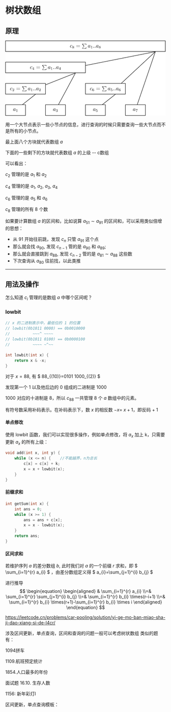 # 树状数组



## 原理

![img](assets/fenwick.svg)

用一个大节点表示一些小节点的信息，进行查询的时候只需要查询一些大节点而不是所有的小节点。



最上面八个方块就代表数组 $a$

下面的一些剩下的方块就代表数组 $a$ 的上级 -- c数组

可以看出：

$c_2$ 管理的是 $a_1$ 和 $a_2$

$c_4$ 管理的是 $a_1$, $a_2$, $a_3$, $a_4$

$c_6$ 管理的是 $a_5$ 和 $a_6$

$c_8$ 管理的所有 8 个数



如果要计算数组 $a$ 的区间和，比如说算 $a_{51}\sim a_{91}$ 的区间和，可以采用类似倍增的思想：

- 从 91 开始往前跳，发现 $c_n$ 只管 $a_{91}$ 这个点
- 那么就会找 $a_{90}$, 发现 $c_{n-1}$ 管的是 $a_{90}$ 和 $a_{89}$;
- 那么就会直接跳到 $a_{88}$, 发现 $c_{n-2}$ 管的是 $a_{81}\sim a_{88}$ 这些数
- 下次查询从 $a_{80}$ 往前找，以此类推



---

## 用法及操作

怎么知道 $c_i$ 管理的是数组 $a$ 中哪个区间呢？

### lowbit

```c++
// x 的二进制表示中，最低位的 1 的位置
// lowbit(0b1011 0000) == 0b0010000
//          ~~~^ ~~~~
// lowbit(0b1011 0100) == 0b0000100
//          ~~~~ ~^~~

int lowbit(int x) {    
    return x & -x;
}
```

对于 $x=88$, 有 $ 88_{(10)}=0101 1000_{(2)} $

发现第一个 1 以及他后边的 0 组成的二进制是 $1000$

1000 对应的十进制是 8，所以 $c_{88}$ 一共管理 8 个 $a$  数组中的元素。

有符号数采用补码表示。在补码表示下，数 $x$ 的相反数 $-x = ~x + 1$，即反码 + 1



#### 单点修改

使用 lowbit 函数，我们可以实现很多操作，例如单点修改，将 $a_x$ 加上 k，只需要更新 $a_x$ 的所有上级：

```c++
void add(int x, int y) {
    while (x <= n) {	//不能越界，n为总长
        c[x] = c[x] + k;
        x = x + lowbit(x);
    }
}
```



#### 前缀求和

```c++
int getSum(int x) {
    int ans = 0;
    while (x >= 1) {
        ans = ans + c[x];
        x = x - lowbit(x); 
    }
    return ans;
}
```



#### 区间求和

若维护序列 $a$ 的差分数组 $b$, 此时我们对 $a$ 的一个前缀 $r$ 求和，即 $ \sum_{i=1}^{r} a_{i} $ ，由差分数组定义得 $ a_{i}=\sum_{j=1}^{i} b_{j} $

进行推导
$$
\begin{equation}
 \begin{aligned} & \sum_{i=1}^{r} a_{i} \\=& \sum_{i=1}^{r} \sum_{j=1}^{i} b_{j} \\=& \sum_{i=1}^{r} b_{i} \times(r-i+1) \\=& \sum_{i=1}^{r} b_{i} \times(r+1)-\sum_{i=1}^{r} b_{i} \times i \end{aligned} 
\end{equation}
$$






https://leetcode.cn/problems/car-pooling/solution/yi-ge-mo-ban-miao-sha-ji-dao-xiang-si-de-l4cr/

涉及区间更新，单点查询，区间和查询的问题一般可以考虑树状数组
类似的题有：

1094拼车

1109.航班预定统计

1854.人口最多的年份

面试题 16.10. 生存人数

1156: 新年彩灯Ⅰ

区间更新，单点查询模板：





